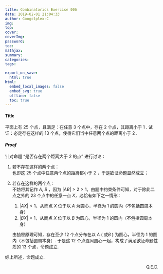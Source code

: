 ```yaml
---
title: Combinatorics Exercise 006
date: 2019-02-01 21:04:33
author: Googolplex-C
img: 
top: 
cover: 
coverImg: 
password: 
toc: 
mathjax: 
summary: 
categories: 
tags:

export_on_save:
  html: true
html:
  embed_local_images: false
  embed_svg: true
  offline: false
  toc: true
---
```


#### Title

平面上有 $25$ 个点，且满足：在任意 $3$ 个点中，存在 $2$ 个点，其距离小于 $1$ . 试证：必定存在这样的 $13$ 个点，使得它们当中任意两个点的距离小于 $2$ . 

<!-- more -->

#### *Proof*

针对命题 “是否存在两个距离大于 $2$ 的点” 进行讨论：

1. 若不存在这样的两个点：  
    也即这 $25$ 个点中任意两个点的距离都小于 $2$ ，于是欲证命题显然成立；

2. 若存在这样的两个点：  
    不妨将其记作 $A$, $B$ ，因为 $\lvert AB \rvert >2 >1$，由题中约束条件可知，对于除此二点之外的 $23$ 个点中的任意一点 $X$，必恰有如下之一情形：

    1. $\lvert AX \rvert < 1$，从而点 $X$ 位于以 $A$ 为圆心，半径为 $1$ 的圆内（不包括圆周本身）
    2. $\lvert BX \rvert < 1$，从而点 $X$ 位于以 $B$ 为圆心，半径为 $1$ 的圆内（不包括圆周本身）

    由抽屉原理可知，存在至少 $12$ 个点分布在以 $A$ ( 或$B$ ) 为圆心，半径为 $1$ 的圆内（不包括圆周本身）. 于是这 $12$ 个点连同圆心一起，构成了满足欲证命题性质的 $13$ 个点，命题成立.  

综上所述，命题成立.

<p align="right"> Q.E.D.</p>

